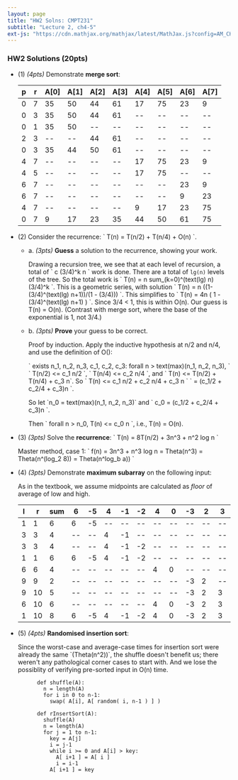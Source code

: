 ```yaml
---
layout: page
title: "HW2 Solns: CMPT231"
subtitle: "Lecture 2, ch4-5"
ext-js: "https://cdn.mathjax.org/mathjax/latest/MathJax.js?config=AM_CHTML"
---
```


### HW2 Solutions (20pts)

+ (1) *(4pts)* Demonstrate **merge sort**:

  | p | r | A[0] | A[1] | A[2] | A[3] | A[4] | A[5] | A[6] | A[7] |
  |---|---|------|------|------|------|------|------|------|------|
  | 0 | 7 |  35  |  50  |  44  |  61  |  17  |  75  |  23  |   9  |
  | 0 | 3 |  35  |  50  |  44  |  61  |  --  |  --  |  --  |  --  |
  | 0 | 1 |  35  |  50  |  --  |  --  |  --  |  --  |  --  |  --  |
  | 2 | 3 |  --  |  --  |  44  |  61  |  --  |  --  |  --  |  --  |
  | 0 | 3 |  35  |  44  |  50  |  61  |  --  |  --  |  --  |  --  |
  | 4 | 7 |  --  |  --  |  --  |  --  |  17  |  75  |  23  |   9  |
  | 4 | 5 |  --  |  --  |  --  |  --  |  17  |  75  |  --  |  --  |
  | 6 | 7 |  --  |  --  |  --  |  --  |  --  |  --  |  23  |   9  |
  | 6 | 7 |  --  |  --  |  --  |  --  |  --  |  --  |   9  |  23  |
  | 4 | 7 |  --  |  --  |  --  |  --  |   9  |  17  |  23  |  75  |
  | 0 | 7 |   9  |  17  |  23  |  35  |  44  |  50  |  61  |  75  |

+ (2) Consider the recurrence: \` T(n) = T(n/2) + T(n/4) + O(n) \`.
  + a. *(3pts)* **Guess** a solution to the recurrence, showing your work.

    Drawing a recursion tree, we see that at each level of recursion,
    a total of \` c (3/4)^k n \` work is done.  There are a total of
    `lg(n)` levels of the tree.  So the total work is
    \` T(n) = n sum\_(k=0)^(text(lg) n) (3/4)^k \`.
    This is a geometric series, with solution
    \` T(n) = n ((1-(3/4)^(text(lg) n+1))/(1 - (3/4))) \`.
    This simplifies to
    \` T(n) = 4n ( 1 - (3/4)^(text(lg) n+1) ) \`.
    Since 3/4 &lt; 1, this is within O(n).
    Our guess is T(n) = O(n).
    (Contrast with merge sort, where the base of the exponential is 1, not 3/4.)

  + b. *(3pts)* **Prove** your guess to be correct.

    Proof by induction.
    Apply the inductive hypothesis at n/2 and n/4, and use the definition of O():

    \` exists n\_1, n\_2, n\_3, c\_1, c\_2, c\_3:
    forall n > text(max)(n\_1, n\_2, n\_3), \`
    \` T(n/2) <= c\_1 n/2 \`, \` T(n/4) <= c\_2 n/4 \`, and
    \` T(n) <= T(n/2) + T(n/4) + c\_3 n\`.
    So \` T(n) <= c\_1 n/2 + c\_2 n/4 + c\_3 n \`
    \` = (c\_1/2 + c\_2/4 + c\_3)n \`.

    So let \`n\_0 = text(max)(n\_1, n\_2, n\_3)\`
    and \` c\_0 = (c\_1/2 + c\_2/4 + c\_3)n \`.

    Then \` forall n > n\_0, T(n) <= c\_0 n \`, i.e., T(n) = O(n).

+ (3) *(3pts)* Solve the **recurrence**:
  \` T(n) = 8T(n/2) + 3n^3 + n^2 log n \`

  Master method, case 1:
  \` f(n) = 3n^3 + n^3 log n = Theta(n^3) = Theta(n^(log\_2 8)) = Theta(n^log\_b a)) \`

+ (4) *(3pts)* Demonstrate **maximum subarray** on the following input:

  As in the textbook, we assume midpoints are calculated as *floor* of
  average of low and high. 

  |  l |  r | sum |  6 | -5 |  4 | -1 | -2 |  4 |  0 | -3 |  2 |  3 |
  |----|----|-----|----|----|----|----|----|----|----|----|----|----|
  |  1 |  1 |  6  |  6 | -5 | -- | -- | -- | -- | -- | -- | -- | -- |
  |  3 |  3 |  4  | -- | -- |  4 | -1 | -- | -- | -- | -- | -- | -- |
  |  3 |  3 |  4  | -- | -- |  4 | -1 | -2 | -- | -- | -- | -- | -- |
  |  1 |  1 |  6  |  6 | -5 |  4 | -1 | -2 | -- | -- | -- | -- | -- |
  |  6 |  6 |  4  | -- | -- | -- | -- | -- |  4 |  0 | -- | -- | -- |
  |  9 |  9 |  2  | -- | -- | -- | -- | -- | -- | -- | -3 |  2 | -- |
  |  9 | 10 |  5  | -- | -- | -- | -- | -- | -- | -- | -3 |  2 |  3 |
  |  6 | 10 |  6  | -- | -- | -- | -- | -- |  4 |  0 | -3 |  2 |  3 |
  |  1 | 10 |  8  |  6 | -5 |  4 | -1 | -2 |  4 |  0 | -3 |  2 |  3 |

+ (5) *(4pts)* **Randomised insertion sort**:

  Since the worst-case and average-case times for insertion sort were already
  the same \`(Theta(n^2))\`, the shuffle doesn't benefit us; there weren't any
  pathological corner cases to start with.
  And we lose the possiblity of verifying pre-sorted input in O(n) time.

            def shuffle(A):
              n = length(A)
              for i in 0 to n-1:
                swap( A[i], A[ random( i, n-1 ) ] )

            def rInsertSort(A):
              shuffle(A)
              n = length(A)
              for j = 1 to n-1:
                key = A[j]
                i = j-1
                while i >= 0 and A[i] > key:
                  A[ i+1 ] = A[ i ]
                  i = i-1
                A[ i+1 ] = key

